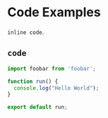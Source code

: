# Code Examples

`inline code`.

## `code`

```javascript
import foobar from 'foobar';

function run() {
  console.log("Hello World");
}

export default run;
```
